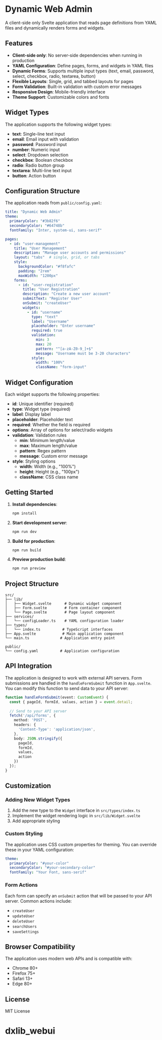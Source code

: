 # Dynamic Web Admin

A client-side only Svelte application that reads page definitions from YAML files and dynamically renders forms and widgets.

## Features

- **Client-side only**: No server-side dependencies when running in production
- **YAML Configuration**: Define pages, forms, and widgets in YAML files
- **Dynamic Forms**: Supports multiple input types (text, email, password, select, checkbox, radio, textarea, button)
- **Flexible Layouts**: Single, grid, and tabbed layouts for pages
- **Form Validation**: Built-in validation with custom error messages
- **Responsive Design**: Mobile-friendly interface
- **Theme Support**: Customizable colors and fonts

## Widget Types

The application supports the following widget types:

- **text**: Single-line text input
- **email**: Email input with validation
- **password**: Password input
- **number**: Numeric input
- **select**: Dropdown selection
- **checkbox**: Boolean checkbox
- **radio**: Radio button group
- **textarea**: Multi-line text input
- **button**: Action button

## Configuration Structure

The application reads from `public/config.yaml`:

```yaml
title: "Dynamic Web Admin"
theme:
  primaryColor: "#3b82f6"
  secondaryColor: "#64748b"
  fontFamily: "Inter, system-ui, sans-serif"

pages:
  - id: "user-management"
    title: "User Management"
    description: "Manage user accounts and permissions"
    layout: "tabs"  # single, grid, or tabs
    style:
      backgroundColor: "#f8fafc"
      padding: "2rem"
      maxWidth: "1200px"
    forms:
      - id: "user-registration"
        title: "User Registration"
        description: "Create a new user account"
        submitText: "Register User"
        onSubmit: "createUser"
        widgets:
          - id: "username"
            type: "text"
            label: "Username"
            placeholder: "Enter username"
            required: true
            validation:
              min: 3
              max: 20
              pattern: "^[a-zA-Z0-9_]+$"
              message: "Username must be 3-20 characters"
            style:
              width: "100%"
              className: "form-input"
```

## Widget Configuration

Each widget supports the following properties:

- **id**: Unique identifier (required)
- **type**: Widget type (required)
- **label**: Display label
- **placeholder**: Placeholder text
- **required**: Whether the field is required
- **options**: Array of options for select/radio widgets
- **validation**: Validation rules
  - **min**: Minimum length/value
  - **max**: Maximum length/value
  - **pattern**: Regex pattern
  - **message**: Custom error message
- **style**: Styling options
  - **width**: Width (e.g., "100%")
  - **height**: Height (e.g., "100px")
  - **className**: CSS class name

## Getting Started

1. **Install dependencies**:
   ```bash
   npm install
   ```

2. **Start development server**:
   ```bash
   npm run dev
   ```

3. **Build for production**:
   ```bash
   npm run build
   ```

4. **Preview production build**:
   ```bash
   npm run preview
   ```

## Project Structure

```
src/
├── lib/
│   ├── Widget.svelte      # Dynamic widget component
│   ├── Form.svelte        # Form container component
│   └── Page.svelte        # Page layout component
├── services/
│   └── configLoader.ts    # YAML configuration loader
├── types/
│   └── index.ts          # TypeScript interfaces
├── App.svelte            # Main application component
└── main.ts              # Application entry point

public/
└── config.yaml          # Application configuration
```

## API Integration

The application is designed to work with external API servers. Form submissions are handled in the `handleFormSubmit` function in `App.svelte`. You can modify this function to send data to your API server:

```typescript
function handleFormSubmit(event: CustomEvent) {
  const { pageId, formId, values, action } = event.detail;
  
  // Send to your API server
  fetch('/api/forms', {
    method: 'POST',
    headers: {
      'Content-Type': 'application/json',
    },
    body: JSON.stringify({
      pageId,
      formId,
      values,
      action
    })
  });
}
```

## Customization

### Adding New Widget Types

1. Add the new type to the `Widget` interface in `src/types/index.ts`
2. Implement the widget rendering logic in `src/lib/Widget.svelte`
3. Add appropriate styling

### Custom Styling

The application uses CSS custom properties for theming. You can override these in your YAML configuration:

```yaml
theme:
  primaryColor: "#your-color"
  secondaryColor: "#your-secondary-color"
  fontFamily: "Your Font, sans-serif"
```

### Form Actions

Each form can specify an `onSubmit` action that will be passed to your API server. Common actions include:
- `createUser`
- `updateUser`
- `deleteUser`
- `searchUsers`
- `saveSettings`

## Browser Compatibility

The application uses modern web APIs and is compatible with:
- Chrome 80+
- Firefox 75+
- Safari 13+
- Edge 80+

## License

MIT License
# dxlib_webui
